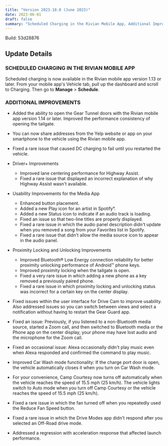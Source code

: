 ```yaml
---
title: "Version 2023.18.0 (June 2023)"
date: 2023-06-01
draft: false
summary: "Scheduled Charging in the Rivian Mobile App, Additional Improvements"
---
```

Build: 53d28876

## Update Details

### SCHEDULED CHARGING IN THE RIVIAN MOBILE APP
Scheduled charging is now available in the Rivian mobile app version 1.13 or later. From your mobile app's Vehicle tab, pull up the dashboard and scroll to Charging. Then go to **Manage** > **Schedule**.

### ADDITIONAL IMPROVEMENTS
* Added the ability to open the Gear Tunnel doors with the Rivian mobile app version 1.14 or later. Improved the performance consistency of opening the tailgate.
* You can now share addresses from the Yelp website or app on your smartphone to the vehicle using the Rivian mobile app.
* Fixed a rare issue that caused DC charging to fail until you restarted the vehicle.

* Driver+ Improvements
  * Improved lane centering performance for Highway Assist.
  * Fixed a rare issue that displayed an incorrect explanation of why Highway Assist wasn't available.
  
* Usability Improvements for the Media App
  * Enhanced button placement.
  * Added a new Play icon for an artist in Spotify°.
  * Added a new Status icon to indicate if an audio track is loading.
  * Fixed an issue so that two-line titles are properly displayed.
  * Fixed a rare issue in which the audio panel description didn't update when you removed a song from your Favorites list in Spotify.
  * Fixed a rare issue that didn't allow the media source icon to appear in the audio panel.
  
* Proximity Locking and Unlocking Improvements
  * Improved Bluetooth® Low Energy connection reliability for better proximity unlocking performance of Android™ phone keys.
  * Improved proximity locking when the tailgate is open.
  * Fixed a very rare issue in which adding a new phone as a key removed a previously paired phone.
  * Fixed a rare issue in which proximity locking and unlocking status was incorrect for a certain key on the center display.
  
* Fixed issues within the user interface for Drive Cam to improve usability. Also addressed issues so you can switch between views and select a notification without having to restart the Gear Guard app.
* Fixed an issue: Previously, if you listened to a non-Bluetooth media source, started a Zoom call, and then switched to Bluetooth media or the Phone app on the center display, your phone may have lost audio and the microphone for the Zoom call.
* Fixed an occasional issue: Alexa occasionally didn't play music even when Alexa responded and confirmed the command to play music.
* Improved Car Wash mode functionality: If the charge port door is open, the vehicle automatically closes it when you turn on Car Wash mode.
* For your convenience, Camp Courtesy now turns off automatically when the vehicle reaches the speed of 15.5 mph (25 km/h). The vehicle lights switch to Auto mode when you turn off Camp Courtesy or the vehicle reaches the speed of 15.5 mph (25 km/h).
* Fixed a rare issue in which the fan turned off when you repeatedly used the Reduce Fan Speed button.
* Fixed a rare issue in which the Drive Modes app didn't respond after you selected an Off-Road drive mode.
* Addressed a regression with acceleration response that affected launch performance.